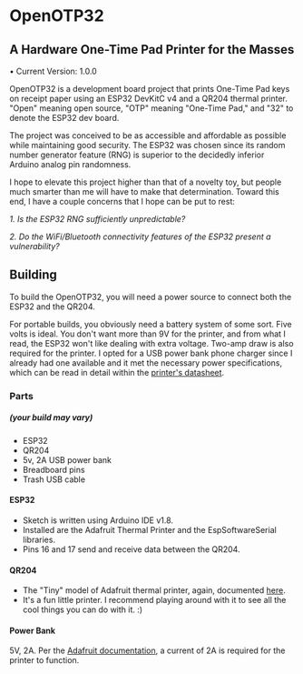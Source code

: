 # OpenOTP32
## A Hardware One-Time Pad Printer for the Masses

• Current Version: 1.0.0

OpenOTP32 is a development board project that prints One-Time Pad keys on receipt paper using an ESP32 DevKitC v4 and a QR204 thermal printer. "Open" meaning open source, "OTP" meaning "One-Time Pad," and "32" to denote the ESP32 dev board.

The project was conceived to be as accessible and affordable as possible while maintaining good security.
The ESP32 was chosen since its random number generator feature (RNG) is superior to the decidedly inferior Arduino analog pin randomness.

I hope to elevate this project higher than that of a novelty toy, but people much smarter than me will have to make that determination. Toward this end, I have a couple concerns that I hope can be put to rest:

*1. Is the ESP32 RNG sufficiently unpredictable?*

*2. Do the WiFi/Bluetooth connectivity features of the ESP32 present a vulnerability?*

## Building
To build the OpenOTP32, you will need a power source to connect both the ESP32 and the QR204.

For portable builds, you obviously need a battery system of some sort. Five volts is ideal. You don't want more than 9V for the printer, and from what I read, the ESP32 won't like dealing with extra voltage. Two-amp draw is also required for the printer. I opted for a USB power bank phone charger since I already had one available and it met the necessary power specifications, which can be read in detail within the [printer's datasheet](https://cdn-learn.adafruit.com/downloads/pdf/mini-thermal-receipt-printer.pdf).

### Parts
##### (your build may vary)
- ESP32
- QR204
- 5v, 2A USB power bank
- Breadboard pins
- Trash USB cable

#### ESP32
- Sketch is written using Arduino IDE v1.8.
- Installed are the Adafruit Thermal Printer and the EspSoftwareSerial libraries.
- Pins 16 and 17 send and receive data between the QR204.

#### QR204
- The "Tiny" model of Adafruit thermal printer, again, documented [here](https://cdn-learn.adafruit.com/downloads/pdf/mini-thermal-receipt-printer.pdf).
- It's a fun little printer. I recommend playing around with it to see all the cool things you can do with it. :)

#### Power Bank
5V, 2A. Per the [Adafruit documentation](https://cdn-learn.adafruit.com/downloads/pdf/mini-thermal-receipt-printer.pdf), a current of 2A is required for the printer to function.